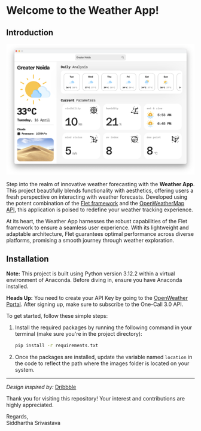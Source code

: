 # Welcome to the Weather App!

## Introduction

![Weather App Header](https://raw.githubusercontent.com/gxc-siddhartha/weather_app/main/images/header.png)

Step into the realm of innovative weather forecasting with the **Weather App**. This project beautifully blends functionality with aesthetics, offering users a fresh perspective on interacting with weather forecasts. Developed using the potent combination of the [Flet framework](https://github.com/FletProject/Flet) and the [OpenWeatherMap API](https://openweathermap.org/), this application is poised to redefine your weather tracking experience.

At its heart, the Weather App harnesses the robust capabilities of the Flet framework to ensure a seamless user experience. With its lightweight and adaptable architecture, Flet guarantees optimal performance across diverse platforms, promising a smooth journey through weather exploration.

## Installation

**Note:** This project is built using Python version 3.12.2 within a virtual environment of Anaconda. Before diving in, ensure you have Anaconda installed.

**Heads Up:** You need to create your API Key by going to the [OpenWeather Portal](https://home.openweathermap.org/users/sign_up). After signing up, make sure to subscribe to the One-Call 3.0 API.

To get started, follow these simple steps:

1. Install the required packages by running the following command in your terminal (make sure you're in the project directory):

    ```bash
    pip install -r requirements.txt
    ```

2. Once the packages are installed, update the variable named `location` in the code to reflect the path where the images folder is located on your system.

---

*Design inspired by:* [Dribbble](https://dribbble.com/shots/20449736-Weather-App)

Thank you for visiting this repository! Your interest and contributions are highly appreciated.

Regards,  
Siddhartha Srivastava
